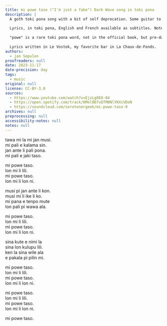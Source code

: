 ```yaml
---
title: mi powe taso ("I'm just a fake") Dark Wave song in toki pona
description: |
  A goth toki pona song with a bit of self deprecation. Some guitar to complement the usual synth.
  
  Lyrics, in toki pona, English and French available as subtitles. Note that the translations are only a quick approximation, close to litteral, but some sentences can have several different meanings. Even the title could be translated as "I'm only lying", "I'm just wrong", so maybe I don't really have such a low self-esteem after all!
  
  "powe" is a rare toki pona word, not in the official book, but pre-dating it and surviving in some places (it's in the official dictionary, though).
  
  Lyrics written in Le Vostok, my favorite bar in La Chaux-de-Fonds.
authors:
  - jan Sepulon
proofreaders: null
date: 2023-11-17
date-precision: day
tags:
  - music
original: null
license: CC-BY-3.0
sources:
  - https://www.youtube.com/watch?v=EjzLg0EO-84
  - https://open.spotify.com/track/0Mel0D7xQTM0NlYKXcVDoN
  - https://soundcloud.com/serotonergeek/mi-powe-taso-9
archives: null
preprocessing: null
accessibility-notes: null
notes: null
---
```


tawa mi la mi jan musi.  
mi pali e kalama sin.  
jan ante li pali pona.  
mi pali e jaki taso.

mi powe taso.  
lon mi li lili.  
mi powe taso.  
lon mi li lon ni.

musi pi jan ante li kon.  
musi mi li ike li ko.  
mi pana e tenpo mute  
lon pali pi wawa ala.

mi powe taso.  
lon mi li lili.  
mi powe taso.  
lon mi li lon ni.

sina kute e nimi la  
sina lon kulupu lili.  
ken la sina wile ala  
e pakala pi pilin mi.

mi powe taso.  
lon mi li lili.  
mi powe taso.  
lon mi li lon ni.

mi powe taso.  
lon mi li lili.  
mi powe taso.  
lon mi li lon ni.

mi powe taso.
